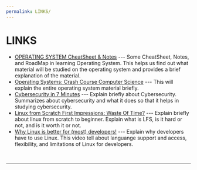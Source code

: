 ```yaml
---
permalink: LINKS/
---
```


# LINKS

* [OPERATING SYSTEM CheatSheet & Notes](https://www.youtube.com/watch?v=SWBjv-GU3VQ) --- 
Some CheatSheet, Notes, and RoadMap in learning Operating System. 
This helps us find out what material will be studied on the operating system and provides a brief explanation of the material.
* [Operating Systems: Crash Course Computer Science](https://www.youtube.com/watch?v=26QPDBe-NB8) --- 
This will explain the entire operating system material briefly.
* [Cybersecurity in 7 Minutes](https://www.youtube.com/watch?v=inWWhr5tnEA) --- 
Explain briefly about Cybersecurity. Summarizes about cybersecurity and what it does so that it helps in studying cybersecurity.
* [Linux from Scratch First Impressions: Waste Of Time?](https://www.youtube.com/watch?v=1eOdaXS-wVE) ---
Explain briefly about linux from scratch to beginner. Explain what is LFS, is it hard or not, and is it worth it or not.
* [Why Linux is better for (most) developers!](https://www.youtube.com/watch?v=E_C3pgc1Iho) ---
Explain why developers have to use Linux. This video tell about languange support and access, flexibility, and limitations of Linux for developers.
<br>
<hr>
